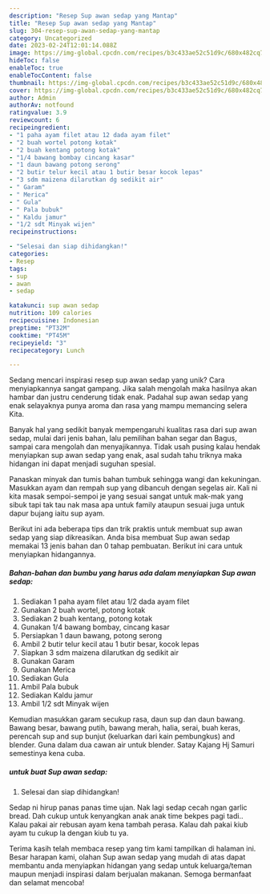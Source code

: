 ```yaml
---
description: "Resep Sup awan sedap yang Mantap"
title: "Resep Sup awan sedap yang Mantap"
slug: 304-resep-sup-awan-sedap-yang-mantap
category: Uncategorized
date: 2023-02-24T12:01:14.088Z
image: https://img-global.cpcdn.com/recipes/b3c433ae52c51d9c/680x482cq70/sup-awan-sedap-foto-resep-utama.jpg
hideToc: false
enableToc: true
enableTocContent: false
thumbnail: https://img-global.cpcdn.com/recipes/b3c433ae52c51d9c/680x482cq70/sup-awan-sedap-foto-resep-utama.jpg
cover: https://img-global.cpcdn.com/recipes/b3c433ae52c51d9c/680x482cq70/sup-awan-sedap-foto-resep-utama.jpg
author: Admin
authorAv: notfound
ratingvalue: 3.9
reviewcount: 6
recipeingredient:
- "1 paha ayam filet atau 12 dada ayam filet"
- "2 buah wortel potong kotak"
- "2 buah kentang potong kotak"
- "1/4 bawang bombay cincang kasar"
- "1 daun bawang potong serong"
- "2 butir telur kecil atau 1 butir besar kocok lepas"
- "3 sdm maizena dilarutkan dg sedikit air"
- " Garam"
- " Merica"
- " Gula"
- " Pala bubuk"
- " Kaldu jamur"
- "1/2 sdt Minyak wijen"
recipeinstructions:

- "Selesai dan siap dihidangkan!"
categories:
- Resep
tags:
- sup
- awan
- sedap

katakunci: sup awan sedap 
nutrition: 109 calories
recipecuisine: Indonesian
preptime: "PT32M"
cooktime: "PT45M"
recipeyield: "3"
recipecategory: Lunch

---
```





Sedang mencari inspirasi resep sup awan sedap yang unik? Cara menyiapkannya sangat gampang. Jika salah mengolah maka hasilnya akan hambar dan justru cenderung tidak enak. Padahal sup awan sedap yang enak selayaknya punya aroma dan rasa yang mampu memancing selera Kita.





Banyak hal yang sedikit banyak mempengaruhi kualitas rasa dari sup awan sedap, mulai dari jenis bahan, lalu pemilihan bahan segar dan Bagus, sampai cara mengolah dan menyajikannya. Tidak usah pusing kalau hendak menyiapkan sup awan sedap yang enak,      asal sudah tahu triknya maka hidangan ini dapat menjadi suguhan spesial.














Panaskan minyak dan tumis bahan tumbuk sehingga wangi dan kekuningan. Masukkan ayam dan rempah sup yang dibancuh dengan segelas air. Kali ni kita masak sempoi-sempoi je yang sesuai sangat untuk mak-mak yang sibuk tapi tak tau nak masa apa untuk family ataupun sesuai juga untuk dapur bujang iaitu sup ayam.






Berikut ini ada beberapa tips dan trik praktis untuk membuat sup awan sedap yang siap dikreasikan. Anda bisa membuat Sup awan sedap memakai 13 jenis bahan dan 0 tahap pembuatan. Berikut ini cara untuk menyiapkan hidangannya.

<!--inarticleads1-->

##### Bahan-bahan dan bumbu yang harus ada dalam menyiapkan Sup awan sedap:

1. Sediakan 1 paha ayam filet atau 1/2 dada ayam filet
1. Gunakan 2 buah wortel, potong kotak
1. Sediakan 2 buah kentang, potong kotak
1. Gunakan 1/4 bawang bombay, cincang kasar
1. Persiapkan 1 daun bawang, potong serong
1. Ambil 2 butir telur kecil atau 1 butir besar, kocok lepas
1. Siapkan 3 sdm maizena dilarutkan dg sedikit air
1. Gunakan  Garam
1. Gunakan  Merica
1. Sediakan  Gula
1. Ambil  Pala bubuk
1. Sediakan  Kaldu jamur
1. Ambil 1/2 sdt Minyak wijen


Kemudian masukkan garam secukup rasa, daun sup dan daun bawang. Bawang besar, bawang putih, bawang merah, halia, serai, buah keras, perencah sup and sup bunjut (keluarkan dari kain pembungkus) and blender. Guna dalam dua cawan air untuk blender. Satay Kajang Hj Samuri semestinya kena cuba. 

<!--inarticleads2-->

#####  untuk buat Sup awan sedap:


1. Selesai dan siap dihidangkan!

Sedap ni hirup panas panas time ujan. Nak lagi sedap cecah ngan garlic bread. Dah cukup untuk kenyangkan anak anak time bekpes pagi tadi.. Kalau pakai air rebusan ayam kena tambah perasa. Kalau dah pakai kiub ayam tu cukup la dengan kiub tu ya. 

Terima kasih telah membaca resep yang tim kami tampilkan di halaman ini. Besar harapan kami, olahan Sup awan sedap yang mudah di atas dapat membantu anda menyiapkan hidangan yang sedap untuk keluarga/teman maupun menjadi inspirasi dalam berjualan makanan. Semoga bermanfaat dan selamat mencoba!
